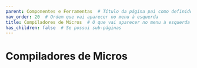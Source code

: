 ```yaml
---
parent: Componentes e Ferramentas  # Título da página pai como definido no index.md
nav_order: 20  # Ordem que vai aparecer no menu à esquerda
title: Compiladores de Micros  # O que vai aparecer no menu à esquerda
has_children: false  # Se possui sub-páginas
---
```

# Compiladores de Micros